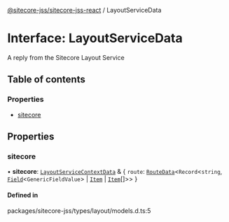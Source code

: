 [@sitecore-jss/sitecore-jss-react](../README.md) / LayoutServiceData

# Interface: LayoutServiceData

A reply from the Sitecore Layout Service

## Table of contents

### Properties

- [sitecore](LayoutServiceData.md#sitecore)

## Properties

### sitecore

• **sitecore**: [`LayoutServiceContextData`](LayoutServiceContextData.md) & \{ `route`: [`RouteData`](RouteData.md)\<`Record`\<`string`, [`Field`](Field.md)\<`GenericFieldValue`\> \| [`Item`](Item.md) \| [`Item`](Item.md)[]\>\>  }

#### Defined in

packages/sitecore-jss/types/layout/models.d.ts:5
